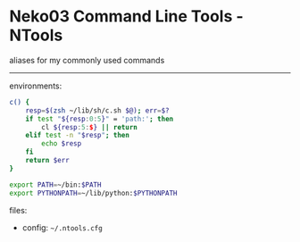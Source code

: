 # Neko03 Command Line Tools - NTools
aliases for my commonly used commands

---
environments:
```sh
c() {
    resp=$(zsh ~/lib/sh/c.sh $@); err=$?
    if test "${resp:0:5}" = 'path:'; then
        cl ${resp:5:$} || return
    elif test -n "$resp"; then
        echo $resp
    fi
    return $err
}

export PATH=~/bin:$PATH 
export PYTHONPATH=~/lib/python:$PYTHONPATH
```
files:
* config: `~/.ntools.cfg`
